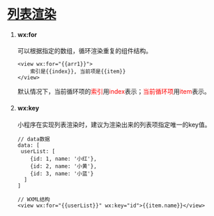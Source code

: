 # [列表渲染](https://developers.weixin.qq.com/miniprogram/dev/reference/wxml/list.html)

1. #### wx:for

   可以根据指定的数组，循环渲染重复的组件结构。

   ```WXML
   <view wx:for="{{arr1}}">
       索引是{{index}}, 当前项是{{item}}
   </view>
   ```

   默认情况下，当前循环项的<font color="red">索引</font>用<font color="red">index</font>表示；<font color="red">当前循环项</font>用<font color="red">item</font>表示。

2. #### wx:key

   小程序在实现列表渲染时，建议为渲染出来的列表项指定唯一的key值。

   ```
   // data数据
   data: [
   	userList: [
       {id: 1, name: '小红'},
       {id: 2, name: '小黄'},
       {id: 3, name: '小蓝'}
     ]
   ]
   
   // WXML结构
   <view wx:for="{{userList}}" wx:key="id">{{item.name}}</view>
   ```